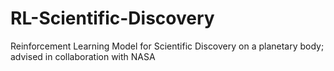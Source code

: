 # RL-Scientific-Discovery
Reinforcement Learning Model for Scientific Discovery on a planetary body; advised in collaboration with NASA
